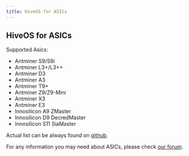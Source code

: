 ```yaml
---
title: HiveOS for ASICs
---
```


## HiveOS for ASICs
Supported Asics:
- Antminer S9/S9i
- Antminer L3+/L3++
- Antminer D3
- Antminer A3
- Antminer T9+
- Antminer Z9/Z9-Mini
- Antminer X3
- Antminer E3
- Innosilicon A9 ZMaster
- Innosilicon D9 DecredMaster
- Innosilicon S11 SiaMaster


Actual list can be always found on <a href="https://github.com/minershive/hiveos-asic">github</a>.

For any information you may need about ASICs, please check <a href="https://forum.hiveos.farm/c/asic">our forum</a>.

